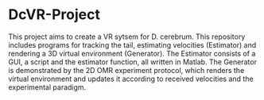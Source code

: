 # DcVR-Project
This project aims to create a VR sytsem for D. cerebrum.
This repository includes programs for tracking the tail, estimating velocities (Estimator) and rendering a 3D virtual environment (Generator).
The Estimator consists of a GUI, a script and the estimator function, all written in Matlab.
The Generator is demonstrated by the 2D OMR experiment protocol, which renders the virtual environment and updates it according to received velocities and the experimental paradigm.
